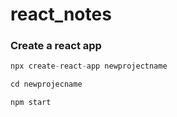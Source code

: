 # react_notes

### Create a react app
```javascript
npx create-react-app newprojectname

cd newprojecname

npm start
```

